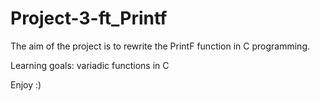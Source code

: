 # Project-3-ft_Printf

The aim of the project is to rewrite the PrintF function in C programming.

Learning goals: variadic functions in C

Enjoy :)
